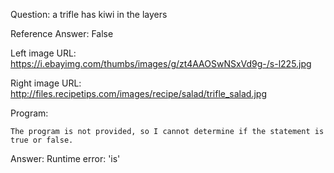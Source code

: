 Question: a trifle has kiwi in the layers

Reference Answer: False

Left image URL: https://i.ebayimg.com/thumbs/images/g/zt4AAOSwNSxVd9g-/s-l225.jpg

Right image URL: http://files.recipetips.com/images/recipe/salad/trifle_salad.jpg

Program:

```
The program is not provided, so I cannot determine if the statement is true or false.
```
Answer: Runtime error: 'is'

